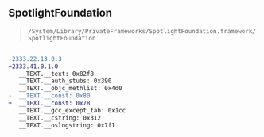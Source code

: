 ## SpotlightFoundation

> `/System/Library/PrivateFrameworks/SpotlightFoundation.framework/SpotlightFoundation`

```diff

-2333.22.13.0.3
+2333.41.0.1.0
   __TEXT.__text: 0x82f8
   __TEXT.__auth_stubs: 0x390
   __TEXT.__objc_methlist: 0x4d0
-  __TEXT.__const: 0x80
+  __TEXT.__const: 0x78
   __TEXT.__gcc_except_tab: 0x1cc
   __TEXT.__cstring: 0x312
   __TEXT.__oslogstring: 0x7f1

```
